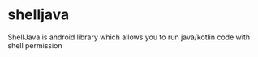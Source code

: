 # shelljava
ShellJava is android library which allows you to run java/kotlin code with shell permission
